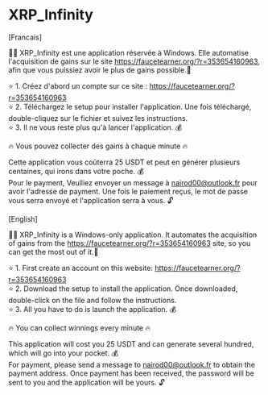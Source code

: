 # XRP_Infinity

[Francais]

🧙‍♂️ XRP_Infinity est une application réservée à Windows. Elle automatise l'acquisition de gains sur le site https://faucetearner.org/?r=353654160963, afin que vous puissiez avoir le plus de gains possible.🤑  

⭐ 1. Créez d'abord un compte sur ce site : https://faucetearner.org/?r=353654160963   
⭐ 2. Téléchargez le setup pour installer l'application. Une fois téléchargé, double-cliquez sur le fichier et suivez les instructions.  
⭐ 3. Il ne vous reste plus qu'à lancer l'application. 💰  
  
🔥 Vous pouvez collecter des gains à chaque minute 🔥  
  
Cette application vous coûterra 25 USDT et peut en générer plusieurs centaines, qui irons dans votre poche. 💰   
Pour le payment, Veulliez envoyer un message à nairod00@outlook.fr pour avoir l'adresse de payment.
Une fois le paiement reçus, le mot de passe vous serra envoyé et l'application serra à vous. 🔓  
  
  
  
  
[English]

🧙‍♂️ XRP_Infinity is a Windows-only application. It automates the acquisition of gains from the https://faucetearner.org/?r=353654160963 site, so you can get the most out of it.🤑  

⭐ 1. First create an account on this website: https://faucetearner.org/?r=353654160963  
⭐ 2. Download the setup to install the application. Once downloaded, double-click on the file and follow the instructions.  
⭐ 3. All you have to do is launch the application. 💰  
  
🔥 You can collect winnings every minute 🔥  
  
This application will cost you 25 USDT and can generate several hundred, which will go into your pocket. 💰  
For payment, please send a message to nairod00@outlook.fr to obtain the payment address.
Once payment has been received, the password will be sent to you and the application will be yours. 🔓  
  
